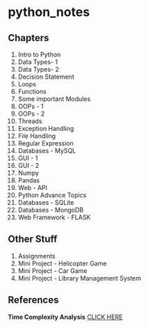 # python_notes

## Chapters
  1. Intro to Python<br>
  2. Data Types- 1<br>
  3. Data Types- 2<br>
  4. Decision Statement<br>
  5. Loops<br>
  6. Functions<br>
  7. Some important Modules<br>
  8. OOPs - 1<br>
  9. OOPs - 2<br>
  10. Threads<br>
  11. Exception Handling<br>
  12. File Handling<br>
  13. Regular Expression<br>
  14. Databases - MySQL<br>
  15. GUI - 1<br>
  16. GUI - 2<br>
  17. Numpy<br>
  18. Pandas<br>
  19. Web - API<br>
  20. Python Advance Topics<br>
  21. Databases - SQLite<br>
  22. Databases - MongoDB<br>
  23. Web Framework - FLASK<br>

## Other Stuff
  1. Assignments<br>
  2. Mini Project - Helicopter Game<br>
  3. Mini Project - Car Game<br>
  4. Mini Project - Library Management System<br>

## References
<b>Time Complexity Analysis</b> <a href="https://www.youtube.com/playlist?list=PL2_aWCzGMAwI9HK8YPVBjElbLbI3ufctn"> CLICK HERE</a>

